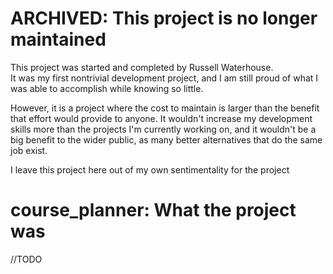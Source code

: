 # ARCHIVED: This project is no longer maintained


This project was started and completed by Russell Waterhouse.  
It was my first nontrivial development project, and I am still proud of what I was able to accomplish while knowing so little.  

However, it is a project where the cost to maintain is larger than the benefit that effort would provide to anyone. 
It wouldn't increase my development skills more than the projects I'm currently working on, and it wouldn't
be a big benefit to the wider public, as many better alternatives that do the same job exist. 

I leave this project here out of my own sentimentality for the project

# course_planner: What the project was
//TODO
